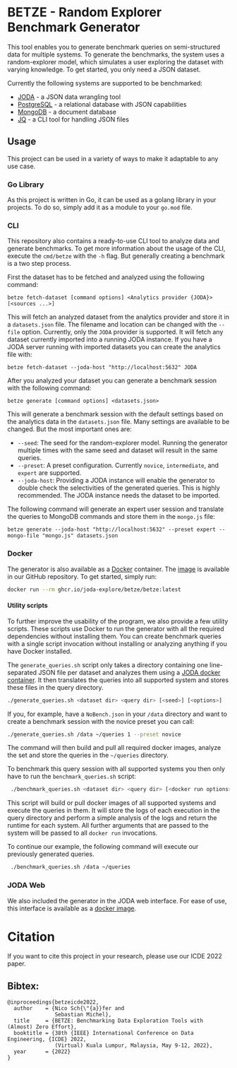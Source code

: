 # BETZE - Random Explorer Benchmark Generator
This tool enables you to generate benchmark queries on semi-structured data for multiple systems.
To generate the benchmarks, the system uses a random-explorer model, which simulates a user exploring the dataset with varying knowledge.
To get started, you only need a JSON dataset.

Currently the following systems are supported to be benchmarked:
 - [JODA](https://github.com/JODA-Explore/JODA) - a JSON data wrangling tool 
 - [PostgreSQL](https://www.postgresql.org/) - a relational database with JSON capabilities
 - [MongoDB](https://www.mongodb.com/) - a document database
 - [JQ](https://stedolan.github.io/jq/) - a CLI tool for handling JSON files


## Usage
This project can be used in a variety of ways to make it adaptable to any use case.

### Go Library 
As this project is written in Go, it can be used as a golang library in your projects.
To do so, simply add it as a module to your `go.mod` file.

### CLI
This repository also contains a ready-to-use CLI tool to analyze data and generate benchmarks.
To get more information about the usage of the CLI, execute the `cmd/betze` with the `-h` flag.
But generally creating a benchmark is a two step process.

First the dataset has to be fetched and analyzed using the following command:
```
betze fetch-dataset [command options] <Analytics provider {JODA}> [<sources ...>]
```
This will fetch an analyzed dataset from the analytics provider and store it in a `datasets.json` file.
The filename and location can be changed with the `--file` option.
Currently, only the `JODA` provider is supported. 
It will fetch any dataset currently imported into a running JODA instance.
If you have a JODA server running with imported datasets you can create the analytics file with:
```
betze fetch-dataset --joda-host "http://localhost:5632" JODA
```

After you analyzed your dataset you can generate a benchmark session with the following command:
```
betze generate [command options] <datasets.json>
```

This will generate a benchmark session with the default settings based on the analytics data in the `datasets.json` file.
Many settings are available to be changed.
But the most important ones are:
 - `--seed`: The seed for the random-explorer model. Running the generator multiple times with the same seed and dataset will result in the same queries.
 - `--preset`: A preset configuration. Currently `novice`, `intermediate`, and `expert` are supported.
 - `--joda-host`: Providing a JODA instance will enable the generator to double check the selectivities of the generated queries. This is highly recommended. The JODA instance needs the dataset to be imported.

The following command will generate an expert user session and translate the queries to MongoDB commands and store them in the `mongo.js` file:
```
betze generate --joda-host "http://localhost:5632" --preset expert --mongo-file "mongo.js" datasets.json
```

### Docker
The generator is also available as a [Docker](https://www.docker.com/) container.
The [image](https://github.com/JODA-Explore/BETZE/pkgs/container/betze%2Fbetze) is available in our GitHub repository.
To get started, simply run:

```bash
docker run --rm ghcr.io/joda-explore/betze/betze:latest
```

#### Utility scripts
To further improve the usability of the program, we also provide a few utility scripts.
These scripts use Docker to run the generator with all the required dependencies without installing them.
You can create benchmark queries with a single script invocation without installing or analyzing anything if you have Docker installed.

The `generate_queries.sh` script only takes a directory containing one line-separated JSON file per dataset and analyzes them using a [JODA docker container](https://github.com/JODA-Explore/JODA/pkgs/container/JODA%2Fjoda). 
It then translates the queries into all supported system and stores these files in the query directory.
```bash
./generate_queries.sh <dataset dir> <query dir> [<seed>] [<options>] 
```

If you, for example, have a `NoBench.json` in your `/data` directory and want to create a benchmark session with the novice preset you can call: 
```bash
./generate_queries.sh /data ~/queries 1 --preset novice
```
The command will then build and pull all required docker images, analyze the set and store the queries in the `~/queries` directory.

To benchmark this query session with all supported systems you then only have to run the `benchmark_queries.sh` script:
```bash
 ./benchmark_queries.sh <dataset dir> <query dir> [<docker run options>]
```
This script will build or pull docker images of all supported systems and execute the queries in them.
It will store the logs of each execution in the query directory and perform a simple analysis of the logs and return the runtime for each system.
All further arguments that are passed to the system will be passed to all `docker run` invocations.

To continue our example, the following command will execute our previously generated queries.
```bash
 ./benchmark_queries.sh /data ~/queries
```

### JODA Web
We also included the generator in the JODA web interface.
For ease of use, this interface is available as a [docker image](https://github.com/orgs/JODA-Explore/packages/container/package/joda-web).


# Citation
If you want to cite this project in your research, please use our ICDE 2022 paper.

## Bibtex:

```
@inproceedings{betzeicde2022,
  author    = {Nico Sch{\"{a}}fer and
               Sebastian Michel},
  title     = {BETZE: Benchmarking Data Exploration Tools with (Almost) Zero Effort},
  booktitle = {38th {IEEE} International Conference on Data Engineering, {ICDE} 2022,
               (Virtual) Kuala Lumpur, Malaysia, May 9-12, 2022},
  year      = {2022}
}
```
